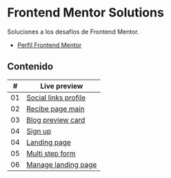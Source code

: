 # Frontend Mentor Solutions

Soluciones a los desafíos de Frontend Mentor.

- [Perfil Frontend Mentor](https://www.frontendmentor.io/profile/WillianArevalo)

## Contenido

| #  | Live preview                                                                                                                                      |
|----|---------------------------------------------------------------------------------------------------------------------------------------------------|
| 01 | [Social links profile](https://projects-html-css-js-hazel.vercel.app/frontend-mentor-solutions/social-links-profile/index.html)                   |
| 02 | [Recibe page main](https://projects-html-css-js-hazel.vercel.app/frontend-mentor-solutions/recipe-page-main/index.html)                           |
| 03 | [Blog preview card](https://projects-html-css-js-hazel.vercel.app/frontend-mentor-solutions/blog-preview-card-main/index.html)                    |
| 04 | [Sign up](https://projects-html-css-js-hazel.vercel.app/frontend-mentor-solutions/newsletter-sign-up-with-success-message-main/index.html)        |
| 04 | [Landing page](https://projects-html-css-js-hazel.vercel.app/frontend-mentor-solutions/huddle-landing-page-with-curved-sections-master/index.html)|
| 05 | [Multi step form](https://projects-html-css-js-hazel.vercel.app/frontend-mentor-solutions/multi-step-form-main/index.html)                        |
| 06 | [Manage landing page](https://projects-html-css-js-hazel.vercel.app/frontend-mentor-solutions/manage-landing-page-master/index.html)              |   

